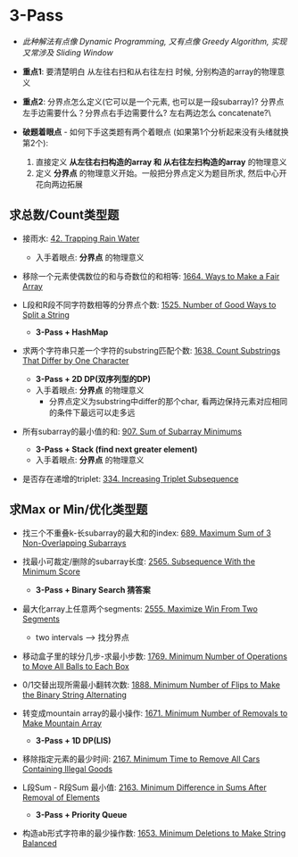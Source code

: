# 3-Pass

* *此种解法有点像 Dynamic Programming, 又有点像 Greedy Algorithm, 实现又常涉及 Sliding Window*

* **重点1**: 要清楚明白 从左往右扫和从右往左扫 时候, 分别构造的array的物理意义

* **重点2**: 分界点怎么定义(它可以是一个元素, 也可以是一段subarray)? 分界点左手边需要什么？分界点右手边需要什么? 左右两边怎么 concatenate?\

* **破题着眼点** - 如何下手这类题有两个着眼点 (如果第1个分析起来没有头绪就换第2个):
    1. 直接定义 **从左往右扫构造的array 和 从右往左扫构造的array** 的物理意义
    2. 定义 **分界点** 的物理意义开始。一般把分界点定义为题目所求, 然后中心开花向两边拓展

## 求总数/Count类型题

* 接雨水: [42. Trapping Rain Water](https://leetcode.com/problems/trapping-rain-water/)
    * 入手着眼点: **分界点** 的物理意义

* 移除一个元素使偶数位的和与奇数位的和相等: [1664. Ways to Make a Fair Array](https://leetcode.com/problems/ways-to-make-a-fair-array/description/)

* L段和R段不同字符数相等的分界点个数: [1525. Number of Good Ways to Split a String](https://leetcode.com/problems/number-of-good-ways-to-split-a-string/description/)
    * **3-Pass + HashMap**

* 求两个字符串只差一个字符的substring匹配个数: [1638. Count Substrings That Differ by One Character](https://leetcode.com/problems/count-substrings-that-differ-by-one-character/description/)
    * **3-Pass + 2D DP(双序列型的DP)**
    * 入手着眼点: **分界点** 的物理意义 
        * 分界点定义为substring中differ的那个char, 看两边保持元素对应相同的条件下最远可以走多远

* 所有subarray的最小值的和: [907. Sum of Subarray Minimums](https://leetcode.com/problems/sum-of-subarray-minimums/)
    * **3-Pass + Stack (find next greater element)**
    * 入手着眼点: **分界点** 的物理意义 

* 是否存在递增的triplet: [334. Increasing Triplet Subsequence](https://leetcode.com/problems/increasing-triplet-subsequence/description/)


## 求Max or Min/优化类型题

* 找三个不重叠k-长subarray的最大和的index: [689. Maximum Sum of 3 Non-Overlapping Subarrays](https://leetcode.com/problems/maximum-sum-of-3-non-overlapping-subarrays/description/)

* 找最小可裁定/删除的subarray长度: [2565. Subsequence With the Minimum Score](https://leetcode.com/problems/subsequence-with-the-minimum-score/)
    * **3-Pass + Binary Search 猜答案**

* 最大化array上任意两个segments: [2555. Maximize Win From Two Segments](https://leetcode.com/problems/maximize-win-from-two-segments/description/)
    * two intervals --> 找分界点

* 移动盒子里的球分几步-求最小步数: [1769. Minimum Number of Operations to Move All Balls to Each Box](https://leetcode.com/problems/minimum-number-of-operations-to-move-all-balls-to-each-box/)

* 0/1交替出现所需最小翻转次数: [1888. Minimum Number of Flips to Make the Binary String Alternating](https://leetcode.com/problems/minimum-number-of-flips-to-make-the-binary-string-alternating/description/)

* 转变成mountain array的最小操作: [1671. Minimum Number of Removals to Make Mountain Array](https://leetcode.com/problems/minimum-number-of-removals-to-make-mountain-array/description/)
    * **3-Pass + 1D DP(LIS)**

* 移除指定元素的最少时间: [2167. Minimum Time to Remove All Cars Containing Illegal Goods](https://leetcode.com/problems/minimum-time-to-remove-all-cars-containing-illegal-goods/description/)

* L段Sum - R段Sum 最小值: [2163. Minimum Difference in Sums After Removal of Elements](https://leetcode.com/problems/minimum-difference-in-sums-after-removal-of-elements/description/)
    * **3-Pass + Priority Queue**

* 构造ab形式字符串的最少操作数: [1653. Minimum Deletions to Make String Balanced](https://leetcode.com/problems/minimum-deletions-to-make-string-balanced/description/)